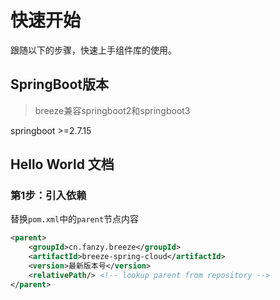 # 快速开始
跟随以下的步骤，快速上手组件库的使用。

## SpringBoot版本
> breeze兼容springboot2和springboot3

springboot >=2.7.15

## Hello World 文档

### 第1步：引入依赖
替换`pom.xml`中的`parent`节点内容

```xml
<parent>
    <groupId>cn.fanzy.breeze</groupId>
    <artifactId>breeze-spring-cloud</artifactId>
    <version>最新版本号</version>
    <relativePath/> <!-- lookup parent from repository -->
</parent>
```
